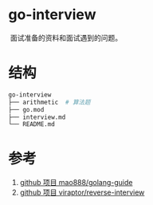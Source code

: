 # go-interview

​	面试准备的资料和面试遇到的问题。

# 结构

```bash
go-interview
├── arithmetic	# 算法题
├── go.mod
├── interview.md
└── README.md
```

# 参考

1. [github 项目 mao888/golang-guide](https://github.com/mao888/golang-guide)
1. [github 项目 viraptor/reverse-interview](https://github.com/viraptor/reverse-interview)

